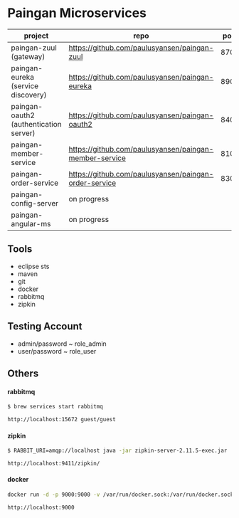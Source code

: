 # Paingan Microservices
| project | repo | port |
|------ | ------ | ------ |
|paingan-zuul (gateway)|https://github.com/paulusyansen/paingan-zuul|8700|
|paingan-eureka (service discovery)|https://github.com/paulusyansen/paingan-eureka|8900|
|paingan-oauth2 (authentication server)|https://github.com/paulusyansen/paingan-oauth2|8400|
|paingan-member-service|https://github.com/paulusyansen/paingan-member-service|8100|
|paingan-order-service|https://github.com/paulusyansen/paingan-order-service|8300|
|paingan-config-server|on progress||
|paingan-angular-ms|on progress||


## Tools
- eclipse sts
- maven
- git
- docker
- rabbitmq
- zipkin

## Testing Account
- admin/password ~ role_admin
- user/password ~ role_user

## Others

#### rabbitmq
```sh
$ brew services start rabbitmq
```
```sh
http://localhost:15672 guest/guest
```

#### zipkin
```sh
$ RABBIT_URI=amqp://localhost java -jar zipkin-server-2.11.5-exec.jar 
```
```sh
http://localhost:9411/zipkin/
```

#### docker
```sh
docker run -d -p 9000:9000 -v /var/run/docker.sock:/var/run/docker.sock -v portainer_data:/data portainer/portainer
```
```sh
http://localhost:9000
```